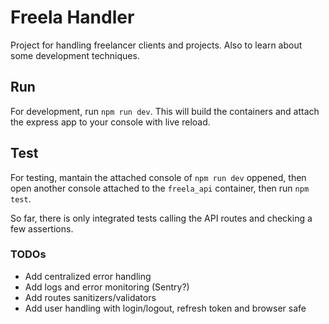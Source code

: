 # Freela Handler
Project for handling freelancer clients and projects. Also to learn about some development techniques.

## Run
For development, run `npm run dev`. This will build the containers and attach the express app to your console with live reload.

## Test
For testing, mantain the attached console of `npm run dev` oppened, then open another console attached to the `freela_api` container, then run `npm test`.

So far, there is only integrated tests calling the API routes and checking a few assertions.

### TODOs
- Add centralized error handling
- Add logs and error monitoring (Sentry?)
- Add routes sanitizers/validators
- Add user handling with login/logout, refresh token and browser safe
